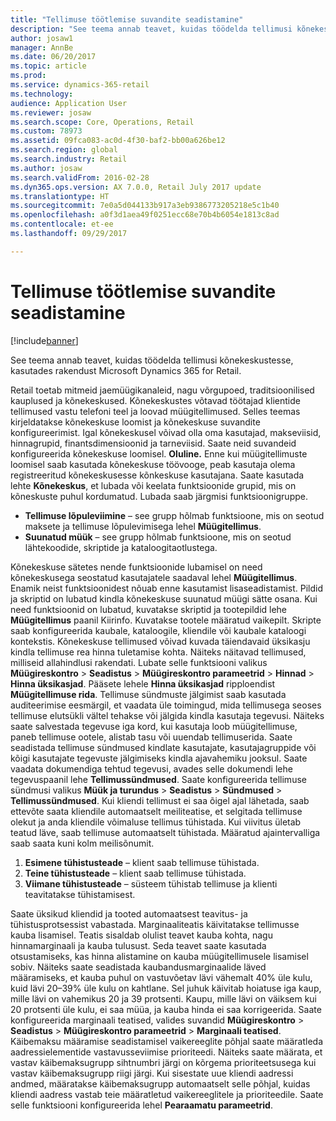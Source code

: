 ```yaml
---
title: "Tellimuse töötlemise suvandite seadistamine"
description: "See teema annab teavet, kuidas töödelda tellimusi kõnekeskustesse, kasutades rakendust Microsoft Dynamics 365 for Retail."
author: josaw1
manager: AnnBe
ms.date: 06/20/2017
ms.topic: article
ms.prod: 
ms.service: dynamics-365-retail
ms.technology: 
audience: Application User
ms.reviewer: josaw
ms.search.scope: Core, Operations, Retail
ms.custom: 78973
ms.assetid: 09fca083-ac0d-4f30-baf2-bb00a626be12
ms.search.region: global
ms.search.industry: Retail
ms.author: josaw
ms.search.validFrom: 2016-02-28
ms.dyn365.ops.version: AX 7.0.0, Retail July 2017 update
ms.translationtype: HT
ms.sourcegitcommit: 7e0a5d044133b917a3eb9386773205218e5c1b40
ms.openlocfilehash: a0f3d1aea49f0251ecc68e70b4b6054e1813c8ad
ms.contentlocale: et-ee
ms.lasthandoff: 09/29/2017

---
```


# <a name="set-up-order-processing-options"></a>Tellimuse töötlemise suvandite seadistamine

[!include[banner](includes/banner.md)]


See teema annab teavet, kuidas töödelda tellimusi kõnekeskustesse, kasutades rakendust Microsoft Dynamics 365 for Retail. 

Retail toetab mitmeid jaemüügikanaleid, nagu võrgupoed, traditsioonilised kauplused ja kõnekeskused. Kõnekeskustes võtavad töötajad klientide tellimused vastu telefoni teel ja loovad müügitellimused. Selles teemas kirjeldatakse kõnekeskuse loomist ja kõnekeskuse suvandite konfigureerimist. Igal kõnekeskusel võivad olla oma kasutajad, makseviisid, hinnagrupid, finantsdimensioonid ja tarneviisid. Saate neid suvandeid konfigureerida kõnekeskuse loomisel. **Oluline.** Enne kui müügitellimuste loomisel saab kasutada kõnekeskuse töövooge, peab kasutaja olema registreeritud kõnekeskusesse kõnkeskuse kasutajana. Saate kasutada lehte **Kõnekeskus**, et lubada või keelata funktsioonide grupid, mis on kõneskuste puhul kordumatud. Lubada saab järgmisi funktsioonigruppe.

-   **Tellimuse lõpuleviimine** – see grupp hõlmab funktsioone, mis on seotud maksete ja tellimuse lõpulevimisega lehel **Müügitellimus**.
-   **Suunatud müük** – see grupp hõlmab funktsioone, mis on seotud lähtekoodide, skriptide ja kataloogitaotlustega.

Kõnekeskuse sätetes nende funktsioonide lubamisel on need kõnekeskusega seostatud kasutajatele saadaval lehel **Müügitellimus**. Enamik neist funktsioonidest nõuab enne kasutamist lisaseadistamist. Pildid ja skriptid on lubatud kindla kõnekeskuse suunatud müügi sätte osana. Kui need funktsioonid on lubatud, kuvatakse skriptid ja tootepildid lehe **Müügitellimus** paanil Kiirinfo. Kuvatakse tootele määratud vaikepilt. Skripte saab konfigureerida kaubale, kataloogile, kliendile või kaubale kataloogi kontekstis. Kõnekeskuse tellimused võivad kuvada täiendavaid üksikasju kindla tellimuse rea hinna tuletamise kohta. Näiteks näitavad tellimused, milliseid allahindlusi rakendati. Lubate selle funktsiooni valikus **Müügireskontro** &gt; **Seadistus** &gt; **Müügireskontro parameetrid** &gt; **Hinnad** &gt; **Hinna üksikasjad**. Pääsete lehele **Hinna üksikasjad** ripploendist **Müügitellimuse rida**. Tellimuse sündmuste jälgimist saab kasutada auditeerimise eesmärgil, et vaadata üle toimingud, mida tellimusega seoses tellimuse elutsükli vältel tehakse või jälgida kindla kasutaja tegevusi. Näiteks saate salvestada tegevuse iga kord, kui kasutaja loob müügitellimuse, paneb tellimuse ootele, alistab tasu või uuendab tellimuserida. Saate seadistada tellimuse sündmused kindlate kasutajate, kasutajagruppide või kõigi kasutajate tegevuste jälgimiseks kindla ajavahemiku jooksul. Saate vaadata dokumendiga tehtud tegevusi, avades selle dokumendi lehe tegevuspaanil lehe **Tellimussündmused**. Saate konfigureerida tellimuse sündmusi valikus **Müük ja turundus** &gt; **Seadistus** &gt; **Sündmused** &gt; **Tellimussündmused**. Kui kliendi tellimust ei saa õigel ajal lähetada, saab ettevõte saata kliendile automaatselt meiliteatise, et selgitada tellimuse olekut ja anda kliendile võimaluse tellimus tühistada. Kui viivitus ületab teatud läve, saab tellimuse automaatselt tühistada. Määratud ajaintervalliga saab saata kuni kolm meilisõnumit.

1.  **Esimene tühistusteade** – klient saab tellimuse tühistada.
2.  **Teine tühistusteade** – klient saab tellimuse tühistada.
3.  **Viimane tühistusteade** – süsteem tühistab tellimuse ja klienti teavitatakse tühistamisest.

Saate üksikud kliendid ja tooted automaatsest teavitus- ja tühistusprotsessist vabastada. Marginaaliteatis käivitatakse tellimusse kauba lisamisel. Teatis sisaldab olulist teavet kauba kohta, nagu hinnamarginaali ja kauba tulusust. Seda teavet saate kasutada otsustamiseks, kas hinna alistamine on kauba müügitellimusele lisamisel sobiv. Näiteks saate seadistada kaubandusmarginaalide läved määramiseks, et kauba puhul on vastuvõetav lävi vähemalt 40% üle kulu, kuid lävi 20–39% üle kulu on kahtlane. Sel juhuk käivitab hoiatuse iga kaup, mille lävi on vahemikus 20 ja 39 protsenti. Kaupu, mille lävi on väiksem kui 20 protsenti üle kulu, ei saa müüa, ja kauba hinda ei saa korrigeerida. Saate konfigureerida marginaali teatised, valides suvandid **Müügireskontro** &gt; **Seadistus** &gt; **Müügireskontro parameetrid** &gt; **Marginaali teatised**. Käibemaksu määramise seadistamisel vaikereeglite põhjal saate määratleda aadressielementide vastavusseviimise prioriteedi. Näiteks saate määrata, et vastav käibemaksugrupp sihtnumbri järgi on kõrgema prioriteetsusega kui vastav käibemaksugrupp riigi järgi. Kui sisestate uue kliendi aadressi andmed, määratakse käibemaksugrupp automaatselt selle põhjal, kuidas kliendi aadress vastab teie määratletud vaikereeglitele ja prioriteedile. Saate selle funktsiooni konfigureerida lehel **Pearaamatu parameetrid**.




